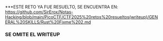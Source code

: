 ***ESTE RETO YA FUE RESUELTO, SE ENCUENTRA EN:
https://github.com/SirErox/Notas-Hacking/blob/main/PicoCTF/CTF2025%20retos%20resueltos(writeup)/GENERAL%20SKILLS/Rust%20Fixme%202.md
### SE OMITE EL WRITEUP 
